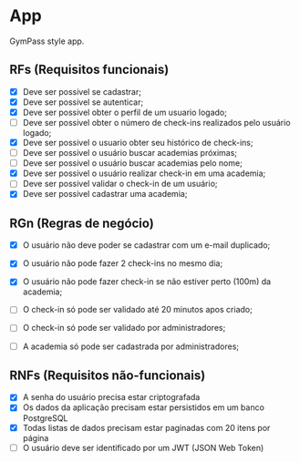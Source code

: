 # App

GymPass style app.

## RFs (Requisitos funcionais)

- [X] Deve ser possivel se cadastrar;
- [x] Deve ser possivel se autenticar;
- [x] Deve ser possivel obter o perfil de um usuario logado;
- [ ] Deve ser possivel obter o número de check-ins realizados pelo usuário logado;
- [x] Deve ser possivel o usuario obter seu histórico de check-ins;
- [ ] Deve ser possivel o usuário buscar academias próximas;
- [ ] Deve ser possivel o usuário buscar academias pelo nome;
- [x] Deve ser possivel o usuário realizar check-in em uma academia;
- [ ] Deve ser possivel validar o check-in de um usuário;
- [x] Deve ser possivel  cadastrar uma academia;

## RGn (Regras de negócio)

- [X] O usuário não deve poder se cadastrar com um e-mail duplicado;
- [X] O usuário não pode fazer 2 check-ins no mesmo dia;
- [X] O usuário não pode fazer check-in se não estiver perto (100m) da academia;
- [ ] O check-in só pode ser validado até 20 minutos apos criado;
- [ ] O check-in só pode ser validado por administradores;
- [ ] A academia só pode ser cadastrada por administradores;


## RNFs (Requisitos não-funcionais)

- [X] A senha do usuário precisa estar criptografada
- [x] Os dados da aplicação precisam estar persistidos em um banco PostgreSQL
- [x] Todas listas de dados precisam estar paginadas com 20 itens por página 
- [ ] O usuário deve ser identificado por um JWT (JSON Web Token)
